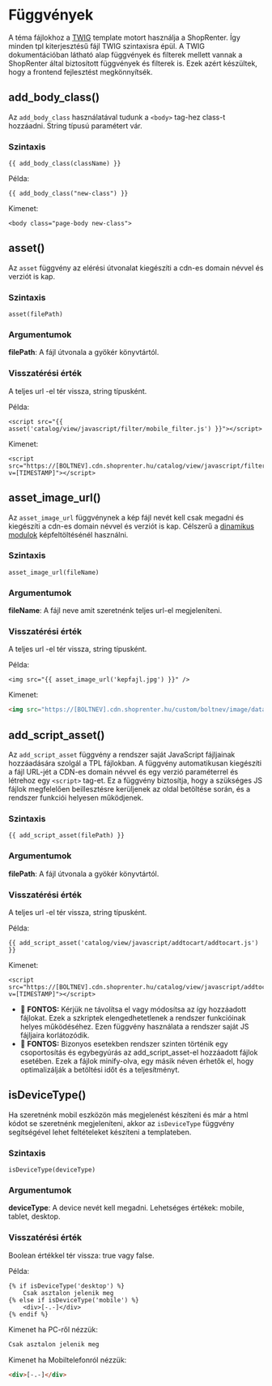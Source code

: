 # Függvények

A téma fájlokhoz a [TWIG](https://twig.sensiolabs.org) template motort használja a ShopRenter. Így minden tpl
kiterjesztésű fájl TWIG szintaxisra épül. A TWIG dokumentációban látható alap függvények és filterek mellett vannak a
ShopRenter által biztosított függvények és filterek is. Ezek azért készültek, hogy a frontend fejlesztést megkönnyítsék.

## add_body_class()

Az `add_body_class` használatával tudunk a `<body>` tag-hez class-t hozzáadni. String típusú paramétert vár.

### Szintaxis

```
{{ add_body_class(className) }}
```

Példa:

```twig
{{ add_body_class("new-class") }}
```

Kimenet:

```
<body class="page-body new-class">
```

## asset()

Az `asset` függvény az elérési útvonalat kiegészíti a cdn-es domain névvel és verziót is kap.

### Szintaxis

```
asset(filePath)
```

### Argumentumok

**filePath**: A fájl útvonala a gyökér könyvtártól.

### Visszatérési érték

A teljes url -el tér vissza, string típusként.

Példa:

```twig
<script src="{{ asset('catalog/view/javascript/filter/mobile_filter.js') }}"></script>
```

Kimenet:

```
<script src="https://[BOLTNEV].cdn.shoprenter.hu/catalog/view/javascript/filter/mobile_filter.js?v=[TIMESTAMP]"></script>
```

## asset_image_url()

Az `asset_image_url` függvénynek a kép fájl nevét kell csak megadni és kiegészíti a cdn-es domain névvel és verziót is kap.
Célszerű a [dinamikus modulok](../theme-development-tools/02_theme_sections.md) képfeltöltésénél használni.

### Szintaxis

```
asset_image_url(fileName)
```

### Argumentumok

**fileName**: A fájl neve amit szeretnénk teljes url-el megjeleníteni.

### Visszatérési érték

A teljes url -el tér vissza, string típusként.

Példa:

```twig
<img src="{{ asset_image_url('kepfajl.jpg') }}" />
```

Kimenet:

```html
<img src="https://[BOLTNEV].cdn.shoprenter.hu/custom/boltnev/image/data/kepfajl.jpg?v=[TIMESTAMP]" />
```

## add_script_asset()

Az `add_script_asset` függvény a rendszer saját JavaScript fájljainak hozzáadására szolgál a TPL fájlokban.  A függvény automatikusan kiegészíti a fájl URL-jét a CDN-es domain névvel és egy verzió paraméterrel és létrehoz egy `<script>` tag-et. Ez a függvény biztosítja, hogy a szükséges JS fájlok megfelelően beillesztésre kerüljenek az oldal betöltése során, és a rendszer funkciói helyesen működjenek.

### Szintaxis

```
{{ add_script_asset(filePath) }}
```

### Argumentumok

**filePath**: A fájl útvonala a gyökér könyvtártól.

### Visszatérési érték

A teljes url -el tér vissza, string típusként.

Példa:

```twig
{{ add_script_asset('catalog/view/javascript/addtocart/addtocart.js') }}
```

Kimenet:

```
<script src="https://[BOLTNEV].cdn.shoprenter.hu/catalog/view/javascript/addtocart/addtocart.js?v=[TIMESTAMP]"></script>
```

- :red_circle: **FONTOS:** Kérjük ne távolítsa el vagy módosítsa az így hozzáadott fájlokat. Ezek a szkriptek elengedhetetlenek a rendszer funkcióinak helyes működéséhez. Ezen függvény használata a rendszer saját JS fájljaira korlátozódik.
- :red_circle: **FONTOS:** Bizonyos esetekben rendszer szinten történik egy csoportosítás  és egybegyúrás az add_script_asset-el hozzáadott fájlok esetében. Ezek a fájlok minify-olva, egy másik néven érhetők el, hogy optimalizálják a betöltési időt és a teljesítményt.


## isDeviceType()

Ha szeretnénk mobil eszközön más megjelenést készíteni és már a html kódot se szeretnénk megjeleníteni, akkor az
`isDeviceType` függvény segítségével lehet feltételeket készíteni a templateben.

### Szintaxis

```
isDeviceType(deviceType)
```

### Argumentumok

**deviceType**: A device nevét kell megadni. Lehetséges értékek: mobile, tablet, desktop.

### Visszatérési érték

Boolean értékkel tér vissza: true vagy false.


Példa:

```twig
{% if isDeviceType('desktop') %}
    Csak asztalon jelenik meg
{% else if isDeviceType('mobile') %}
    <div>[-.-]</div>
{% endif %}
```

Kimenet ha PC-ről nézzük:

```html
Csak asztalon jelenik meg
```

Kimenet ha Mobiltelefonról nézzük:

```html
<div>[-.-]</div>
```
